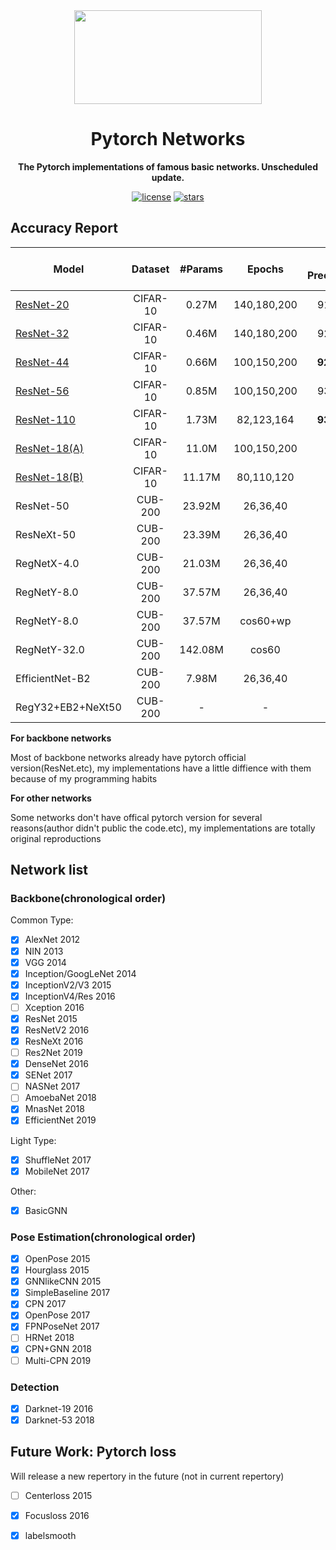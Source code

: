 <div align=center><img width="300" height="150" src="docs/images/cat.jpg"/>
  
# Pytorch Networks

**The Pytorch implementations of famous basic networks. Unscheduled update.**

[![license](https://img.shields.io/badge/License-MIT-blue.svg)](https://github.com/HaiyangLiu1997/Pytorch-Networks/blob/master/LICENSE)
[![stars](https://img.shields.io/github/stars/HaiyangLiu1997/Pytorch-Networks.svg)](https://github.com/HaiyangLiu1997/Pytorch-Networks/stargazers)
</div>

## Accuracy Report
|  Model   |   Dataset   |  #Params  |Epochs| Test Prec(Paper)  | Test Prec(This impl) |
|----------|:-----------:|:---------:|:-----:|:-:|:------:|
|[ResNet-20](https://github.com/HaiyangLiu1997/Pytorch-Networks/tree/master/exps/res_18_v3_la)|  CIFAR-10  | 0.27M | 140,180,200 |91.25%  |  **92.02%**   |
|[ResNet-32](https://github.com/HaiyangLiu1997/Pytorch-Networks/tree/master/exps/res_34_la)|  CIFAR-10  | 0.46M |140,180,200| 92.49%  |  **92.61%**   |
|[ResNet-44](https://github.com/HaiyangLiu1997/Pytorch-Networks/tree/master/exps/res_44_100_150_swaug)|  CIFAR-10  | 0.66M | 100,150,200|**92.83%**  |  92.46%   |
|[ResNet-56](https://github.com/HaiyangLiu1997/Pytorch-Networks/tree/master/exps/res_56_100_150_swaug)|  CIFAR-10  | 0.85M | 100,150,200|93.03%  |  **93.22%**   |
|[ResNet-110](https://github.com/HaiyangLiu1997/Pytorch-Networks/tree/master/exps/res_110_la)|  CIFAR-10  | 1.73M | 82,123,164 |**93.57%**  |  93.40%   |
|[ResNet-18(A)](https://github.com/HaiyangLiu1997/Pytorch-Networks/tree/master/exps/res_18_100_150)|  CIFAR-10  | 11.0M |100,150,200|- | **93.54%**   |
|[ResNet-18(B)](https://github.com/HaiyangLiu1997/Pytorch-Networks/tree/master/exps/res_18_100_150_b)|  CIFAR-10  | 11.17M |80,110,120|- | **94.51%**  |
|ResNet-50|  CUB-200  | 23.92M |26,36,40|- | **81.74%**  |
|ResNeXt-50| CUB-200 | 23.39M |26,36,40|-|**82.70%**  |
|RegNetX-4.0|  CUB-200  | 21.03M |26,36,40|- | **84.31%**  |
|RegNetY-8.0|  CUB-200  | 37.57M |26,36,40|- | **84.40%**  |
|RegNetY-8.0|  CUB-200  | 37.57M |cos60+wp|- | **84.86%**  |
|RegNetY-32.0|  CUB-200  | 142.08M |cos60|- | **85.23%**  |
|EfficientNet-B2|  CUB-200  | 7.98M |26,36,40|- | **82.60%**  |
|RegY32+EB2+NeXt50|  CUB-200  | - |-|- | **87.31%**  |




**For backbone networks**

Most of backbone networks already have pytorch official version(ResNet.etc), my implementations have a little diffience with them because of my programming habits

**For other networks**

Some networks don't have offical pytorch version for several reasons(author didn't public the code.etc), my implementations are totally original reproductions

## Network list
### Backbone(chronological order)
Common Type:
- [x] AlexNet                 2012
- [x] NIN                     2013
- [x] VGG                     2014
- [x] Inception/GoogLeNet     2014
- [x] InceptionV2/V3          2015
- [x] InceptionV4/Res         2016
- [ ] Xception                2016
- [x] ResNet                  2015
- [x] ResNetV2                2016
- [x] ResNeXt                 2016
- [ ] Res2Net                 2019
- [x] DenseNet                2016
- [x] SENet                   2017
- [ ] NASNet                  2017
- [ ] AmoebaNet               2018
- [x] MnasNet                 2018
- [x] EfficientNet            2019

Light Type:
- [x] ShuffleNet              2017
- [x] MobileNet               2017

Other:
- [x] BasicGNN

### Pose Estimation(chronological order)
- [x] OpenPose                2015
- [x] Hourglass               2015
- [x] GNNlikeCNN              2015
- [x] SimpleBaseline          2017
- [x] CPN                     2017
- [x] OpenPose                2017
- [x] FPNPoseNet              2017
- [ ] HRNet                   2018
- [x] CPN+GNN                 2018
- [ ] Multi-CPN               2019

### Detection
- [x] Darknet-19              2016
- [x] Darknet-53              2018 

## Future Work: Pytorch loss
Will release a new repertory in the future (not in current repertory)
- [ ] Centerloss              2015
- [x] Focusloss               2016 
- [x] labelsmooth


